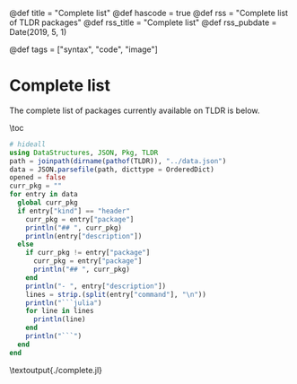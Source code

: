 @def title = "Complete list"
@def hascode = true
@def rss = "Complete list of TLDR packages"
@def rss_title = "Complete list"
@def rss_pubdate = Date(2019, 5, 1)

@def tags = ["syntax", "code", "image"]

# Complete list

The complete list of packages currently available on TLDR is below.

\toc

<!-- {{tldrdata}} -->

```julia:./complete.jl
# hideall
using DataStructures, JSON, Pkg, TLDR
path = joinpath(dirname(pathof(TLDR)), "../data.json")
data = JSON.parsefile(path, dicttype = OrderedDict)
opened = false
curr_pkg = ""
for entry in data
  global curr_pkg
  if entry["kind"] == "header"
    curr_pkg = entry["package"]
    println("## ", curr_pkg)
    println(entry["description"])
  else
    if curr_pkg != entry["package"]
      curr_pkg = entry["package"]
      println("## ", curr_pkg)
    end
    println("- ", entry["description"])
    lines = strip.(split(entry["command"], "\n"))
    println("```julia")
    for line in lines
      println(line)
    end
    println("```")
  end
end
```

\textoutput{./complete.jl}